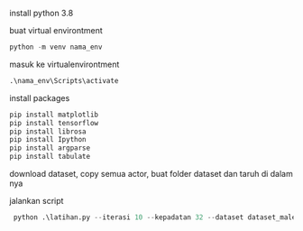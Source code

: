 install python 3.8

buat virtual environtment

```python
python -m venv nama_env
```
masuk ke virtualenvirontment
```python
.\nama_env\Scripts\activate
```
install packages

```python
pip install matplotlib
pip install tensorflow
pip install librosa
pip install Ipython
pip install argparse
pip install tabulate
```

download dataset, copy semua actor, buat folder dataset dan taruh di dalam nya

jalankan script

```python
 python .\latihan.py --iterasi 10 --kepadatan 32 --dataset dataset_male --output hasil_prediksi_cowo
```